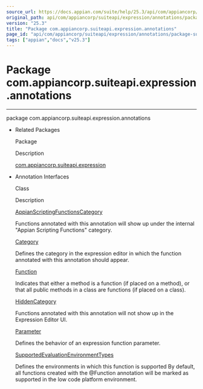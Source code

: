 ```yaml
---
source_url: https://docs.appian.com/suite/help/25.3/api/com/appiancorp/suiteapi/expression/annotations/package-summary.html
original_path: api/com/appiancorp/suiteapi/expression/annotations/package-summary.html
version: "25.3"
title: "Package com.appiancorp.suiteapi.expression.annotations"
page_id: "api/com/appiancorp/suiteapi/expression/annotations/package-summary"
tags: ["appian","docs","v25.3"]
---
```



# Package com.appiancorp.suiteapi.expression.annotations

* * *

package com.appiancorp.suiteapi.expression.annotations

-   Related Packages

    Package

    Description

    [com.appiancorp.suiteapi.expression](../package-summary.html)

-   Annotation Interfaces

    Class

    Description

    [AppianScriptingFunctionsCategory](AppianScriptingFunctionsCategory.html "annotation interface in com.appiancorp.suiteapi.expression.annotations")

    Functions annotated with this annotation will show up under the internal "Appian Scripting Functions" category.

    [Category](Category.html "annotation interface in com.appiancorp.suiteapi.expression.annotations")

    Defines the category in the expression editor in which the function annotated with this annotation should appear.

    [Function](Function.html "annotation interface in com.appiancorp.suiteapi.expression.annotations")

    Indicates that either a method is a function (if placed on a method), or that all public methods in a class are functions (if placed on a class).

    [HiddenCategory](HiddenCategory.html "annotation interface in com.appiancorp.suiteapi.expression.annotations")

    Functions annotated with this annotation will not show up in the Expression Editor UI.

    [Parameter](Parameter.html "annotation interface in com.appiancorp.suiteapi.expression.annotations")

    Defines the behavior of an expression function parameter.

    [SupportedEvaluationEnvironmentTypes](SupportedEvaluationEnvironmentTypes.html "annotation interface in com.appiancorp.suiteapi.expression.annotations")

    Defines the environments in which this function is supported
    By default, all functions created with the @Function annotation will be marked as supported in the low code platform environment.
